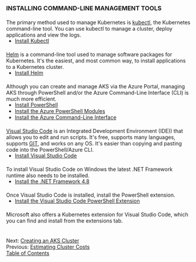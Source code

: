 
### **INSTALLING COMMAND-LINE MANAGEMENT TOOLS**

The primary method used to manage Kubernetes is [kubectl][link09], the 
Kubernetes command-line tool. You can use kubectl to manage a cluster, 
deploy applications and view the logs.
 - [Install Kubectl][link10]


[Helm][link11] is a command-line tool used to manage software packages for Kubernetes.
It's the easiest, and most common way, to install applications to a Kubernetes
cluster. 
 - [Install Helm][link12]


Although you can create and manage AKS via the Azure Portal, managing 
AKS through PowerShell and/or the Azure Command-Line Interface (CLI) is much more 
efficient.
 - [Install PowerShell][link01]
 - [Install the Azure PowerShell Modules][link02]
 - [Install the Azure Command-Line Interface][link03]


[Visual Studio Code][link04] is an Integrated Development Environment (IDE)) 
that allows you to edit and run scripts. It's free, supports many languages,
supports [GIT][link06], and works on any OS. It's easier than copying and 
pasting code into the PowerShell/Azure CLI.
 - [Install Visual Studio Code][link05]

To install Visual Studio Code on Windows the latest .NET Framework runtime 
also needs to be installed.
 - [Install the .NET Framework 4.8][link07]

Once Visual Studio Code is installed, install the PowerShell extension.
 - [Install the Visual Studio Code PowerShell Extension][link08]

Microsoft also offers a Kubernetes extension for Visual Studio Code, which 
you can find and install from the extensions tab.


\
Next: [Creating an AKS Cluster](.\04_create_cluster.html) \
Previous: [Estimating Cluster Costs](.\02_costs.html) \
[Table of Contents](.\index.html)


[link01]: https://learn.microsoft.com/en-us/powershell/scripting/install/installing-powershell
[link02]: https://learn.microsoft.com/en-us/powershell/azure/install-azure-powershell
[link03]: https://learn.microsoft.com/en-us/cli/azure/install-azure-cli
[link04]: https://code.visualstudio.com
[link05]: https://code.visualstudio.com/docs/setup/setup-overview
[link06]: https://git-scm.com/book/en/v2/Getting-Started-Installing-Git
[link07]: https://dotnet.microsoft.com/en-us/download/dotnet-framework/net48
[link08]: https://code.visualstudio.com/docs/languages/powershell
[link09]: https://kubernetes.io/docs/reference/kubectl/
[link10]: https://kubernetes.io/docs/tasks/tools/#kubectl
[link11]: https://helm.sh
[link12]: https://helm.sh/docs/intro/install/

<style>
    p + ul { margin-block-start: -15px }
    p      { margin-block-start:  20px }
</style>
